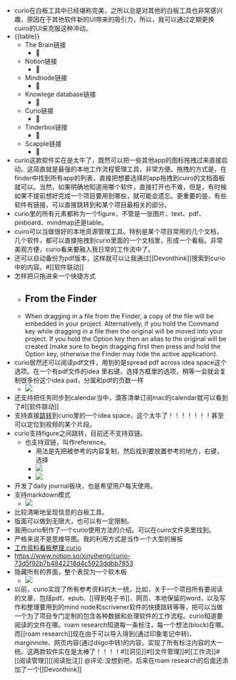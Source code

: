 - curio在白板工具中已经堪称完美，之所以总是对其他的白板工具也非常感兴趣，原因在于其他软件新的UI带来的吸引力，所以，我可以通过定期更换cuiro的UI来克服这种冲动。
- {{table}}
    - The Brain链接
        - 🦩 
    - Notion链接
        - 🦩 
    - Mindnode链接
        - 🦩 
    - Knowlege database链接
        - 🦩 
    - Curio链接
        - 🦩 
    - Tinderbox链接
        - 🦩 
    - Scapple链接
        - 🦩 
- curio这款软件实在是太牛了，既然可以把一些其他app的图标拖拽过来直接启动。这简直就是最强的本地工作流程管理工具，非常方便。拖拽的方式是，在finder中找到所有app的列表，直接把想要选择的app拖拽到cuiro的文档面板就可以。当然，如果明确地知道用哪个软件，直接打开也不难，但是，有时候如果不提前想好完成一个项目要用到哪些，就可能会遗忘。更重要的是，有些软件有链接，可以直接跳转到和某个项目最相关的部分。
- curio里的所有元素都称为一个figure，不管是一张图片、text、pdf、pinboard、mindmap还是table。
- cuiro可以当做很好的本地资源管理工具。特别是某个项目常用的几个文档，几个软件，都可以直接拖拽到curio里面的一个文档里，形成一个看板。非常美观方便，curio看来要融入我日常的工作流中了。
- 还可以自动备份为pdf版本，这样就可以让我通过[[Devonthink]]搜索到curio中的内容。#[[软件联动]]
- 怎样把只拖进来一个快捷方式
    - ## From the Finder
    - When dragging in a file from the Finder, a copy of the file will be embedded in your project. Alternatively, if you hold the Command key while dragging in a file then the original will be moved into your project. If you hold the Option key then an alias to the original will be created (make sure to begin dragging first then press and hold the Option key, otherwise the Finder may hide the active application).
- curio居然还可以阅读pdf文件，用到的是spread pdf across idea space这个选项。在一个有pdf文件的idea 里右键，选择方框里的选项，稍等一会就会复制很多份这个idea pad，分属和pdf的页数一样
    - ![](https://firebasestorage.googleapis.com/v0/b/firescript-577a2.appspot.com/o/imgs%2Fapp%2Fxinyiheng%2F9JSGH7Iq8F.png?alt=media&token=e247b434-9f8e-4a95-8bae-5641a8c6d87a)
- 还支持把任务同步到calendar当中，滴答清单订阅mac的calendar就可以看到了#[[软件联动]] 
- 支持直接[跳转](curio://welcome?i=5guI4MvIRLiU0YBV9uMqdA)到curio里的一个idea space，这个太牛了！！！！！！！甚至可以定位到视频的某个片段。
- curio支持figure之间跳转，目前还不支持双链。
    - 也支持双链，叫作reference。
        - 用法是先把被参考的内容复制，然后找到要放置参考的地方，右键，选择
        - ![](https://firebasestorage.googleapis.com/v0/b/firescript-577a2.appspot.com/o/imgs%2Fapp%2Fxinyiheng%2FZg43phGkC5.png?alt=media&token=5864ebba-f89d-43cd-97ec-ca9a1510dd32)
        - ![](https://firebasestorage.googleapis.com/v0/b/firescript-577a2.appspot.com/o/imgs%2Fapp%2Fxinyiheng%2FgkG5czrOiK.png?alt=media&token=de98ef79-f776-4c6c-947b-d42097a5382e)
- 开发了daily journal板块，也是希望用户每天使用。
- 支持markdown模式
    - ![](https://firebasestorage.googleapis.com/v0/b/firescript-577a2.appspot.com/o/imgs%2Fapp%2Fxinyiheng%2FsMzvscmzOS.png?alt=media&token=c7d819ca-319b-41bb-9d21-b3c340f8ee74)
- 比较清晰地呈现信息的白板工具。
- 版面可以做到无限大，也可以有一定限制。
- 我用curio制作了一个curio使用方法的介绍。可以在cuiro文件夹里找到。
- 严格来说不是思维导图。我的利用方式是当作一个大型的展板
- [工作资料看板整理.curio](hook://file/tVYpkeCM6?p=Y29tfmFwcGxlfkNsb3VkRG9jcy9DdXJpbw==&n=%E5%B7%A5%E4%BD%9C%E8%B5%84%E6%96%99%E7%9C%8B%E6%9D%BF%E6%95%B4%E7%90%86.curio)
- https://www.notion.so/xinyiheng/curio-73d5f92b7b4842218d4c5923ddbb7853
- 隐藏所有的界面，整个表现为一个软木板
    - ![](https://firebasestorage.googleapis.com/v0/b/firescript-577a2.appspot.com/o/imgs%2Fapp%2Fxinyiheng%2FWBxCSF1ZSh.png?alt=media&token=dec4dca7-68df-4f2d-81b5-3b4efd8d810e)
- 以前，curio实现了所有参考资料的大一统，比如，关于一个项目所有要阅读的文章，包括pdf、epub、[[得到电子书]]、网页、本地保留的word，以及写作和整理要用到的mind node和scrivener软件的快捷跳转等等，把可以当做一个为了项目专门定制的包含各种数据和处理软件的工作流程。curio知道要阅读的文件在哪。roam research知道每一条标注，每一个想法(block)在哪。而[[roam research]]现在由于可以导入得到(通过印象笔记中转)、marginnote、网页内容(通过diigo中转)的内容，实现了所有标注内容的大一统。这两款软件实在是太棒了！！！！#[[洞见]]#[[文件管理]]#[[工作流]]#[[阅读管理]][[阅读批注]] @评论:没想到吧，后来在roam research的后面还添加了一个[[Devonthink]]
